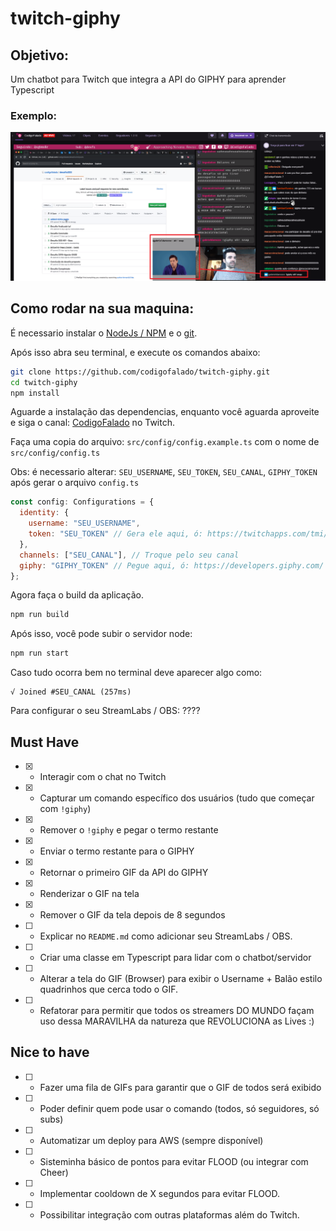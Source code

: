# twitch-giphy


## Objetivo:
Um chatbot para Twitch que integra a API do GIPHY para aprender Typescript

### Exemplo: 
![Exemplo do Gif](docs/exemplo.png)

## Como rodar na sua maquina:
É necessario instalar o [NodeJs / NPM](https://nodejs.org/en/download/) e o [git](https://git-scm.com/downloads).

Após isso abra seu terminal, e execute os comandos abaixo:
```bash 
git clone https://github.com/codigofalado/twitch-giphy.git
cd twitch-giphy
npm install
```
Aguarde a instalação das dependencias, enquanto você aguarda aproveite e siga o canal:
[CodigoFalado](https://www.twitch.tv/codigofalado) no Twitch.



Faça uma copia do arquivo:
`src/config/config.example.ts` com o nome de `src/config/config.ts` 

Obs: é necessario alterar: `SEU_USERNAME`, `SEU_TOKEN`, `SEU_CANAL`, `GIPHY_TOKEN` após gerar o arquivo `config.ts`
```js
const config: Configurations = {
  identity: {
    username: "SEU_USERNAME",
    token: "SEU_TOKEN" // Gera ele aqui, ó: https://twitchapps.com/tmi/
  },
  channels: ["SEU_CANAL"], // Troque pelo seu canal
  giphy: "GIPHY_TOKEN" // Pegue aqui, ó: https://developers.giphy.com/
};
``` 


Agora faça o build da aplicação.
```bash 
npm run build
```

Após isso, você pode subir o servidor node:
```bash 
npm run start
```

Caso tudo ocorra bem no terminal deve aparecer algo como:  
```
√ Joined #SEU_CANAL (257ms) 
```


Para configurar o seu StreamLabs / OBS:
 ???? 

## Must Have

- [x] - Interagir com o chat no Twitch
- [x] - Capturar um comando específico dos usuários (tudo que começar com `!giphy`)
- [x] - Remover o `!giphy` e pegar o termo restante
- [x] - Enviar o termo restante para o GIPHY
- [x] - Retornar o primeiro GIF da API do GIPHY
- [x] - Renderizar o GIF na tela
- [x] - Remover o GIF da tela depois de 8 segundos
- [ ] - Explicar no `README.md` como adicionar seu StreamLabs / OBS.
- [ ] - Criar uma classe em Typescript para lidar com o chatbot/servidor
- [ ] - Alterar a tela do GIF (Browser) para exibir o Username + Balão estilo quadrinhos que cerca todo o GIF.
- [ ] - Refatorar para permitir que todos os streamers DO MUNDO façam uso dessa MARAVILHA da natureza que REVOLUCIONA as Lives :)





## Nice to have

- [ ] - Fazer uma fila de GIFs para garantir que o GIF de todos será exibido
- [ ] - Poder definir quem pode usar o comando (todos, só seguidores, só subs)
- [ ] - Automatizar um deploy para AWS (sempre disponível)
- [ ] - Sisteminha básico de pontos para evitar FLOOD (ou integrar com Cheer)
- [ ] - Implementar cooldown de X segundos para evitar FLOOD.
- [ ] - Possibilitar integração com outras plataformas além do Twitch.
